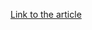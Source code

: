 [Link to the article](https://www.securityweek.com/cisco-patches-critical-vulnerability-in-industrial-networking-solution/)
